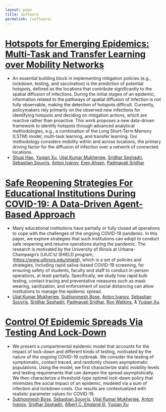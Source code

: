 ```yaml
---
layout: page
title: Software
permalink: /software/
---
```


# [Hotspots for Emerging Epidemics: Multi-Task and Transfer Learning over Mobility Networks](https://github.com/heart-analytics/COVID19-Hotspots/blob/main/evaluation/baselines.py)
- An essential building block in implementing mitigation policies (e.g., lockdown, testing, and vaccination) is the prediction of potential hotspots, defined as the locations that contribute significantly to the spatial diffusion of infections. During the initial stages of an epidemic, information related to the pathways of spatial diffusion of infection is not fully observable, making the detection of hotspots difficult. Currently, policymakers rely primarily on the observed new infections for identifying hotspots and deciding on mitigation actions, which are reactive rather than proactive. This work proposes a new data-driven framework to identify hotspots through advanced analytical methodologies, e.g., a combination of the Long Short-Term Memory (LSTM) model, multi-task learning, and transfer learning. Our methodology considers mobility within and across locations, the primary driving factor for the diffusion of infection over a network of connected locations.
- [Shuai Hao](https://giesbusiness.illinois.edu/profile/shuai-hao), [Yuqian Xu](https://sites.google.com/site/lillianyuqian/home), [Ujjal Kumar Mukherjee](https://giesbusiness.illinois.edu/profile/ujjal-mukherjee), [Sridhar Seshadri](https://giesbusiness.illinois.edu/profile/sridhar-seshadri), [Sebastian Souyris](https://faculty.rpi.edu/sebastian-souyris), [Anton Ivanov](https://giesbusiness.illinois.edu/profile/anton-ivanov), [Eren Ahsen](https://gies.illinois.edu/profile/mehmet-ahsen), [Padmavati Sridhar](https://www.linkedin.com/in/psridhar2147/)

# [Safe Reopening Strategies For Educational Institutions During COVID-19: A Data-Driven Agent-Based Approach](https://github.com/heart-analytics/COVID19-Reopening/tree/main/Code)
- Many educational institutions have partially or fully closed all operations to cope with the challenges of the ongoing COVID-19 pandemic. In this paper, we explore strategies that such institutions can adopt to conduct safe reopening and resume operations during the pandemic. The research is motivated by the University of Illinois at Urbana-Champaign’s (UIUC’s) SHIELD program, (https://www.uillinois.edu/shield), which is a set of policies and strategies, including rapid saliva-based COVID-19 screening, for ensuring safety of students, faculty and staff to conduct in-person operations, at least partially. Specifically, we study how rapid bulk testing, contact tracing and preventative measures such as mask wearing, sanitization, and enforcement of social distancing can allow institutions to manage the epidemic spread.
- [Ujjal Kumar Mukherjee](https://giesbusiness.illinois.edu/profile/ujjal-mukherjee), [Subhonmesh Bose](https://ece.illinois.edu/about/directory/faculty/boses), [Anton Ivanov](https://giesbusiness.illinois.edu/profile/anton-ivanov), [Sebastian Souyris](https://faculty.rpi.edu/sebastian-souyris), [Sridhar Seshadri](https://giesbusiness.illinois.edu/profile/sridhar-seshadri), [Padmavati Sridhar](https://www.linkedin.com/in/psridhar2147/), [Ron Watkins](https://giesbusiness.illinois.edu/profile/ron-watkins), & [Yuqian Xu](https://sites.google.com/site/lillianyuqian/home). 

# [Control Of Epidemic Spreads Via Testing And Lock-Down](https://github.com/heart-analytics/COVID19-TestingAndLockDown/blob/main/Notebooks/lockdown_cdc.ipynb)
- We present a compartmental epidemic model that accounts for the impact of lock-down and different kinds of testing, motivated by the nature of the ongoing COVID-19 outbreak. We consider the testing of symptomatic, contact traced, and randomly chosen asymptomatic populations. Using the model, we first characterize static mobility levels and testing requirements that can dampen the spread asymptotically. We then characterize a threshold-type optimal lock-down policy that minimizes the social impact of an epidemic, modeled via a sum of infection and lockdown costs. Our results are contextualized with realistic parameter values for COVID-19.
- [Subhonmesh Bose](https://ece.illinois.edu/about/directory/faculty/boses), [Sebastian Souyris](https://faculty.rpi.edu/sebastian-souyris), [Ujjal Kumar Mukherjee](https://giesbusiness.illinois.edu/profile/ujjal-mukherjee), [Anton Ivanov](https://giesbusiness.illinois.edu/profile/anton-ivanov), [Sridhar Seshadri](https://giesbusiness.illinois.edu/profile/sridhar-seshadri), [Albert C. England III](https://www2.osfhealthcare.org/providers/albert-england-1465363), [Yuqian Xu](https://sites.google.com/site/lillianyuqian/home)


